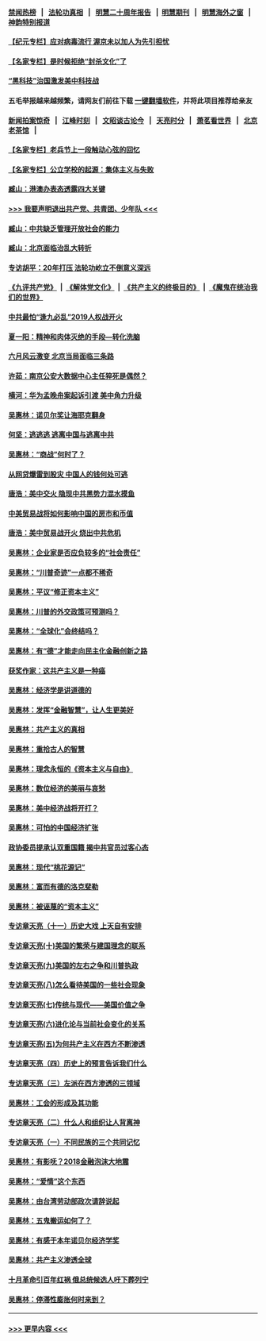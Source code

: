 #### [禁闻热榜](热点新闻.md?=0)  &nbsp;&nbsp;|&nbsp;&nbsp; [法轮功真相](https://github.com/gfw-breaker/truth/blob/master/README.md?=0) &nbsp;&nbsp;|&nbsp;&nbsp; [明慧二十周年报告](https://github.com/gfw-breaker/mh-reports/blob/master/README.md?=0) &nbsp;&nbsp;|&nbsp;&nbsp;[明慧期刊](https://github.com/gfw-breaker/mh-qikan) &nbsp;&nbsp;|&nbsp;&nbsp; [明慧海外之窗](https://github.com/gfw-breaker/mh-news/blob/master/README.md?=0) &nbsp;&nbsp;|&nbsp;&nbsp; [神韵特别报道](https://github.com/gfw-breaker/mh-news/blob/master/shenyun.md?=0)
#### [【纪元专栏】应对病毒流行 渥京未以加人为先引担忧](../pages/nsc423/n11875714.md?t=02240501) 
#### [【名家专栏】是时候拒绝“封杀文化”了](../pages/nsc423/n11814093.md?t=02240501) 
#### [“黑科技”治国激发美中科技战](../pages/nsc423/n11638056.md?t=02240501) 
#### 五毛举报越来越频繁，请网友们前往下载 [一键翻墙软件](https://github.com/gfw-breaker/ssr-accounts)，并将此项目推荐给亲友
#### [新闻拍案惊奇](https://github.com/gfw-breaker/banned-news/blob/master/pages/link4.md) &nbsp;&nbsp;|&nbsp;&nbsp; [江峰时刻](https://github.com/gfw-breaker/banned-news/blob/master/pages/link4.md) &nbsp;&nbsp;|&nbsp;&nbsp; [文昭谈古论今](https://github.com/gfw-breaker/banned-news/blob/master/pages/link4.md) &nbsp;&nbsp;|&nbsp;&nbsp; [天亮时分](https://github.com/gfw-breaker/banned-news/blob/master/pages/link4.md) &nbsp;&nbsp;|&nbsp;&nbsp; [萧茗看世界](https://github.com/gfw-breaker/banned-news/blob/master/pages/link4.md) &nbsp;&nbsp;|&nbsp;&nbsp; [北京老茶馆](https://github.com/gfw-breaker/banned-news/blob/master/pages/link4.md) &nbsp;&nbsp;|&nbsp;&nbsp; 
#### [【名家专栏】老兵节上一段触动心弦的回忆](../pages/nsc423/n11646016.md?t=02240501) 
#### [【名家专栏】公立学校的起源：集体主义与失败](../pages/nsc423/n11601833.md?t=02240501) 
#### [臧山：港澳办表态透露四大关键](../pages/nsc423/n11421628.md?t=02240501) 
#### [>>> 我要声明退出共产党、共青团、少年队 <<<](https://github.com/begood0513/goodnews/blob/master/quit/letter.md) 
#### [臧山：中共缺乏管理开放社会的能力](../pages/nsc423/n11407457.md?t=02240501) 
#### [臧山：北京面临治乱大转折](../pages/nsc423/n11406895.md?t=02240501) 
#### [专访胡平：20年打压 法轮功屹立不倒意义深远](../pages/nsc423/n11398800.md?t=02240501) 
#### [《九评共产党》](https://github.com/begood0513/9ping.md/blob/master/README.md) &nbsp;|&nbsp; [《解体党文化》](../../../../jtdwh.md/blob/master/README.md)  &nbsp;|&nbsp; [《共产主义的终极目的》](../../../../gczydzjmd.md/blob/master/README.md) &nbsp;|&nbsp; [《魔鬼在统治我们的世界》](../../../../mgztzwmdsj.md/blob/master/README.md) 
#### [中共最怕“逢九必乱”2019人权战开火](../pages/nsc423/n11385248.md?t=02240501) 
#### [夏一阳：精神和肉体灭绝的手段—转化洗脑](../pages/nsc423/n11368250.md?t=02240501) 
#### [六月风云激变 北京当局面临三条路](../pages/nsc423/n11313668.md?t=02240501) 
#### [许茹：南京公安大数据中心主任猝死是偶然？](../pages/nsc423/n11064744.md?t=02240501) 
#### [横河：华为孟晚舟案起诉引渡 美中角力升级](../pages/nsc423/n11027230.md?t=02240501) 
#### [吴惠林：诺贝尔奖让海耶克翻身](../pages/nsc423/n10890049.md?t=02240501) 
#### [何坚：逃逃逃 逃离中国与逃离中共](../pages/nsc423/n10592891.md?t=02240501) 
#### [吴惠林：“商战”何时了？](../pages/nsc423/n10573558.md?t=02240501) 
#### [从网贷爆雷到股灾 中国人的钱何处可逃](../pages/nsc423/n10572800.md?t=02240501) 
#### [唐浩：美中交火 隐现中共黑势力混水摸鱼](../pages/nsc423/n10544040.md?t=02240501) 
#### [中美贸易战将如何影响中国的房市和币值](../pages/nsc423/n10543697.md?t=02240501) 
#### [唐浩：美中贸易战开火 烧出中共危机](../pages/nsc423/n10540126.md?t=02240501) 
#### [吴惠林：企业家是否应负较多的“社会责任”](../pages/nsc423/n10535022.md?t=02240501) 
#### [吴惠林：“川普奇迹”一点都不稀奇](../pages/nsc423/n10512808.md?t=02240501) 
#### [吴惠林：平议“修正资本主义”](../pages/nsc423/n10495724.md?t=02240501) 
#### [吴惠林：川普的外交政策可预测吗？](../pages/nsc423/n10462387.md?t=02240501) 
#### [吴惠林：“全球化”会终结吗？](../pages/nsc423/n10452838.md?t=02240501) 
#### [吴惠林：有“德”才能走向民主化金融创新之路](../pages/nsc423/n10432292.md?t=02240501) 
#### [获奖作家：这共产主义是一种癌](../pages/nsc423/n10431541.md?t=02240501) 
#### [吴惠林：经济学是讲道德的](../pages/nsc423/n10398014.md?t=02240501) 
#### [吴惠林：发挥“金融智慧”，让人生更美好](../pages/nsc423/n10375019.md?t=02240501) 
#### [吴惠林：共产主义的真相](../pages/nsc423/n10351394.md?t=02240501) 
#### [吴惠林：重拾古人的智慧](../pages/nsc423/n10337691.md?t=02240501) 
#### [吴惠林：理念永恒的《资本主义与自由》](../pages/nsc423/n10316274.md?t=02240501) 
#### [吴惠林：数位经济的美丽与哀愁](../pages/nsc423/n10292946.md?t=02240501) 
#### [吴惠林：美中经济战将开打？](../pages/nsc423/n10258825.md?t=02240501) 
#### [吴惠林：可怕的中国经济扩张](../pages/nsc423/n10219147.md?t=02240501) 
#### [政协委员提承认双重国籍 揭中共官员过客心态](../pages/nsc423/n10208809.md?t=02240501) 
#### [吴惠林：现代“桃花源记”](../pages/nsc423/n10185234.md?t=02240501) 
#### [吴惠林：富而有德的洛克斐勒](../pages/nsc423/n10142264.md?t=02240501) 
#### [吴惠林：被诬蔑的“资本主义”](../pages/nsc423/n10124816.md?t=02240501) 
#### [专访章天亮（十一）历史大戏 上天自有安排](../pages/nsc423/n10094905.md?t=02240501) 
#### [专访章天亮(十)美国的繁荣与建国理念的联系](../pages/nsc423/n10094899.md?t=02240501) 
#### [专访章天亮(九)美国的左右之争和川普执政](../pages/nsc423/n10094889.md?t=02240501) 
#### [专访章天亮(八)怎么看待美国的一些社会现象](../pages/nsc423/n10094857.md?t=02240501) 
#### [专访章天亮(七)传统与现代——美国价值之争](../pages/nsc423/n10093140.md?t=02240501) 
#### [专访章天亮(六)进化论与当前社会变化的关系](../pages/nsc423/n10092036.md?t=02240501) 
#### [专访章天亮(五)为何共产主义在西方不断渗透](../pages/nsc423/n10083620.md?t=02240501) 
#### [专访章天亮（四）历史上的预言告诉我们什么](../pages/nsc423/n10083606.md?t=02240501) 
#### [专访章天亮（三）左派在西方渗透的三领域](../pages/nsc423/n10081115.md?t=02240501) 
#### [吴惠林：工会的形成及其功能](../pages/nsc423/n10080633.md?t=02240501) 
#### [专访章天亮（二）什么人和组织让人背离神](../pages/nsc423/n10076637.md?t=02240501) 
#### [专访章天亮（一）不同民族的三个共同记忆](../pages/nsc423/n10074188.md?t=02240501) 
#### [吴惠林：有影呒？2018金融泡沫大地震](../pages/nsc423/n10040534.md?t=02240501) 
#### [吴惠林：“爱情”这个东西](../pages/nsc423/n10019423.md?t=02240501) 
#### [吴惠林：由台湾劳动部政次请辞说起](../pages/nsc423/n9979679.md?t=02240501) 
#### [吴惠林：五鬼搬运如何了？](../pages/nsc423/n9925338.md?t=02240501) 
#### [吴惠林：有感于本年诺贝尔经济学奖](../pages/nsc423/n9871883.md?t=02240501) 
#### [吴惠林：共产主义渗透全球](../pages/nsc423/n9812748.md?t=02240501) 
#### [十月革命引百年红祸 俄总统候选人吁下葬列宁](../pages/nsc423/n9810182.md?t=02240501) 
#### [吴惠林：停滞性膨胀何时来到？](../pages/nsc423/n9764136.md?t=02240501) 

----
#### [ >>> 更早内容 <<< ](../indexes/nsc423-earlier.md)
